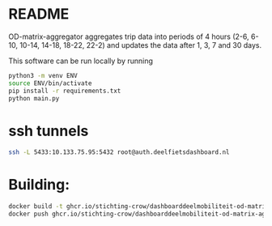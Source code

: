 # README

OD-matrix-aggregator aggregates trip data into periods of 4 hours (2-6, 6-10, 10-14, 14-18, 18-22, 22-2) and updates the data after 1, 3, 7 and 30 days. 

This software can be run locally by running
```bash
python3 -m venv ENV
source ENV/bin/activate
pip install -r requirements.txt
python main.py
```

# ssh tunnels
```bash
ssh -L 5433:10.133.75.95:5432 root@auth.deelfietsdashboard.nl

```

# Building:
```bash
docker build -t ghcr.io/stichting-crow/dashboarddeelmobiliteit-od-matrix-aggregator:x.y .
docker push ghcr.io/stichting-crow/dashboarddeelmobiliteit-od-matrix-aggregator:x.y
```